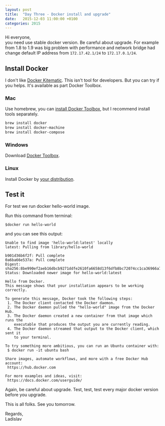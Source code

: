 ```yaml
---
layout: post
title:  "Day Three - Docker install and upgrade"
date:   2015-12-03 11:00:00 +0100
categories: 2015
---
```


Hi everyone,<br>
 you need use stable docker version. Be careful about upgrade. For example from 1.8 to 1.9 was big problem with performance and network bridge had change default IP address from `172.17.42.1/24` to `172.17.0.1/24`.

## Install Docker

I don't like [Docker Kitematic](https://kitematic.com/). This isn't tool for developers. But you can try if you helps. It's available as part Docker Toolbox.

### Mac

Use homebrew, you can [install Docker Toolbox](https://www.docker.com/docker-toolbox), but I recommend install tools separately.

```bash
brew install docker
brew install docker-machine
brew install docker-compose
```

### Windows

Download [Docker Toolbox](https://www.docker.com/docker-toolbox).

### Linux

Install Docker by [your distribution](https://docs.docker.com/engine/installation/).


## Test it

For test we run docker hello-world image.

Run this command from terminal:

```
$docker run hello-world
```

and you can see this output:

```
Unable to find image 'hello-world:latest' locally
latest: Pulling from library/hello-world

b901d36b6f2f: Pull complete
0a6ba66e537a: Pull complete
Digest: sha256:8be990ef2aeb16dbcb9271ddfe2610fa6658d13f6dfb8bc72074cc1ca36966a7
Status: Downloaded newer image for hello-world:latest

Hello from Docker.
This message shows that your installation appears to be working correctly.

To generate this message, Docker took the following steps:
 1. The Docker client contacted the Docker daemon.
 2. The Docker daemon pulled the "hello-world" image from the Docker Hub.
 3. The Docker daemon created a new container from that image which runs the
    executable that produces the output you are currently reading.
 4. The Docker daemon streamed that output to the Docker client, which sent it
    to your terminal.

To try something more ambitious, you can run an Ubuntu container with:
 $ docker run -it ubuntu bash

Share images, automate workflows, and more with a free Docker Hub account:
 https://hub.docker.com

For more examples and ideas, visit:
 https://docs.docker.com/userguide/
```

Again, be careful about upgrade. Test, test, test every major docker version before you upgrade.

This is all folks. See you tomorrow.

Regards,<br>
Ladislav
